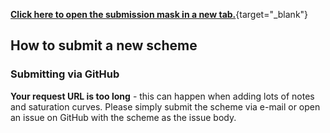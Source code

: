 [**Click here to open the submission mask in a new tab.**](https://rims-code.github.io/rimsdb_scheme_submission){target="_blank"}

## How to submit a new scheme



### Submitting via GitHub

**Your request URL is too long** - this can happen when adding lots of notes and saturation curves. Please simply submit the scheme via e-mail or open an issue on GitHub with the scheme as the issue body.
